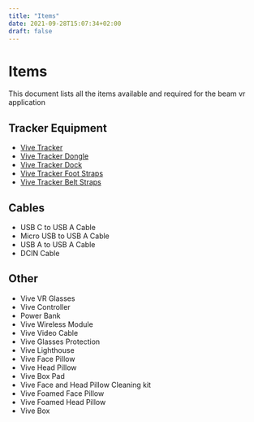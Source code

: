 ```yaml
---
title: "Items"
date: 2021-09-28T15:07:34+02:00
draft: false
---
```


# Items

This document lists all the items available and required for the beam vr application

## Tracker Equipment

- [Vive Tracker](/docs/items/vive-tracker)
- [Vive Tracker Dongle](/docs/items/vive-tracker-dongle)
- [Vive Tracker Dock](docs/items/vive-tracker-dock)
- [Vive Tracker Foot Straps](docs/items/vive-tracker-foot-straps)
- [Vive Tracker Belt Straps](docs/items/vive-tracker-belt-strap)

## Cables

- USB C to USB A Cable
- Micro USB to USB A Cable
- USB A to USB A Cable
- DCIN Cable

## Other
- Vive VR Glasses
- Vive Controller
- Power Bank
- Vive Wireless Module
- Vive Video Cable
- Vive Glasses Protection
- Vive Lighthouse
- Vive Face Pillow
- Vive Head Pillow
- Vive Box Pad
- Vive Face and Head Pillow Cleaning kit
- Vive Foamed Face Pillow
- Vive Foamed Head Pillow
- Vive Box
